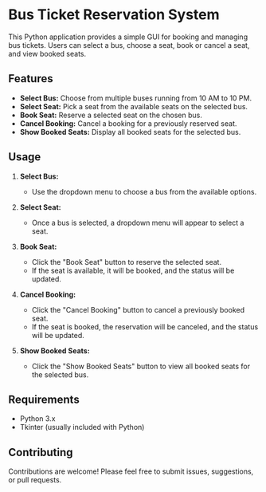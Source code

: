# Bus Ticket Reservation System

This Python application provides a simple GUI for booking and managing bus tickets. Users can select a bus, choose a seat, book or cancel a seat, and view booked seats.

## Features

- **Select Bus:** Choose from multiple buses running from 10 AM to 10 PM.
- **Select Seat:** Pick a seat from the available seats on the selected bus.
- **Book Seat:** Reserve a selected seat on the chosen bus.
- **Cancel Booking:** Cancel a booking for a previously reserved seat.
- **Show Booked Seats:** Display all booked seats for the selected bus.

## Usage

1. **Select Bus:**
   - Use the dropdown menu to choose a bus from the available options.

2. **Select Seat:**
   - Once a bus is selected, a dropdown menu will appear to select a seat.

3. **Book Seat:**
   - Click the "Book Seat" button to reserve the selected seat.
   - If the seat is available, it will be booked, and the status will be updated.

4. **Cancel Booking:**
   - Click the "Cancel Booking" button to cancel a previously booked seat.
   - If the seat is booked, the reservation will be canceled, and the status will be updated.

5. **Show Booked Seats:**
   - Click the "Show Booked Seats" button to view all booked seats for the selected bus.

## Requirements

- Python 3.x
- Tkinter (usually included with Python)

## Contributing

Contributions are welcome! Please feel free to submit issues, suggestions, or pull requests.

